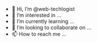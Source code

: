 - 👋 Hi, I’m @web-techlogist
- 👀 I’m interested in ...
- 🌱 I’m currently learning ...
- 💞️ I’m looking to collaborate on ...
- 📫 How to reach me ...

<!---
web-techlogist/web-techlogist is a ✨ special ✨ repository because its `README.md` (this file) appears on your GitHub profile.
You can click the Preview link to take a look at your changes.
--->
